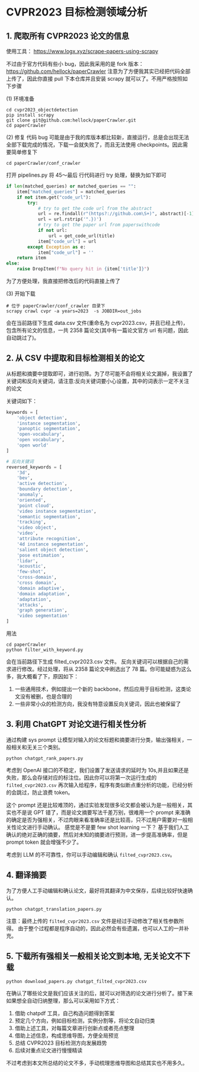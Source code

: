 # CVPR2023 目标检测领域分析

## 1. 爬取所有 CVPR2023 论文的信息

使用工具： https://www.logx.xyz/scrape-papers-using-scrapy

不过由于官方代码有些小 bug，因此我采用的是 fork 版本： https://github.com/hellock/paperCrawler
注意为了方便我其实已经把代码全部上传了，因此你直接 pull 下本仓库并且安装 scrapy 就可以了。不用严格按照如下步骤

(1) 环境准备

```shell
cd cvpr2023_objectdetection
pip install scrapy
git clone git@github.com:hellock/paperCrawler.git
cd paperCrawler
```

(2) 修复 代码 bug
可能是由于我的库版本都比较新，直接运行，总是会出现无法全部下载完成的情况，下载一会就失败了，而且无法使用 checkpoints。因此需要简单修复下

```shell
cd paperCrawler/conf_crawler
```

打开 pipelines.py 将 45～最后 行代码进行 try 处理，替换为如下即可

```python
if len(matched_queries) or matched_queries == "":
    item["matched_queries"] = matched_queries
    if not item.get("code_url"):
        try:
            # try to get the code url from the abstract
            url = re.findall(r"(https?://github.com\S+)", abstract)[-1]
            url = url.rstrip('".})')
            # try to get the paper url from paperswithcode
            if not url:
                url = get_code_url(title)
            item["code_url"] = url
        except Exception as e:
            item["code_url"] = ''
    return item
else:
    raise DropItem(f"No query hit in {item['title']}")
```
为了方便处理，我直接把修改后的代码直接上传了

(3) 开始下载

```shell
# 位于 paperCrawler/conf_crawler 目录下
scrapy crawl cvpr -a years=2023  -s JOBDIR=out_jobs
```

会在当前路径下生成 data.csv 文件(重命名为 cvpr2023.csv，并且已经上传)，包含所有论文的信息，一共 2358 篇论文(其中有一篇论文官方 url 有问题，因此自动跳过了)。

## 2. 从 CSV 中提取和目标检测相关的论文

从标题和摘要中提取即可，进行初筛。为了尽可能不会将相关论文漏掉，我设置了关键词和反向关键词，请注意:反向关键词要小心设置，其中的词表示一定不关注的论文

关键词如下：

```python
keywords = [
    'object detection',
    'instance segmentation',
    'panoptic segmentation',
    'open-vocabulary',
    'open vocabulary',
    'open world'
]

# 反向关键词
reversed_keywords = [
    '3d',
    'bev',
    'active detection',
    'boundary detection',
    'anomaly',
    'oriented',
    'point cloud',
    'video instance segmentation',
    'semantic segmentation',
    'tracking',
    'video object',
    'video',
    'attribute recognition',
    '4d instance segmentation',
    'salient object detection',
    'pose estimation',
    'lidar',
    'acoustic',
    'few-shot',
    'cross-domain',
    'cross domain',
    'domain adaptive',
    'domain adaptation',
    'adaptation',
    'attacks',
    'graph generation',
    'video segmentation'
]
```

用法
```shell
cd paperCrawler
python filter_with_keyword.py
```

会在当前路径下生成 filted_cvpr2023.csv 文件。 反向关键词可以根据自己的需求进行修改。经过处理，将从 2358 篇论文中刷选出了 78 篇。你可能疑惑为这么多，我大概看了下，原因如下：

1. 一些通用技术，例如提出一个新的 backbone，然后应用于目标检测，这类论文没有被删，也是合理的
2. 一些非常小众的检测方向，我没有特意设置反向关键词，因此也被保留了

## 3. 利用 ChatGPT 对论文进行相关性分析

通过构建 sys prompt 让模型对输入的论文标题和摘要进行分类，输出强相关，一般相关和无关三个类别。

```shell
python chatgpt_rank_papers.py
```

考虑到 OpenAI 接口的不稳定，我们设置了发送请求的延时为 10s,并且如果还是失败，那么会存储对应的标注位。因此你可以将第一次运行生成的 `filted_cvpr2023.csv` 再次输入给程序，程序有类似断点重分析的功能，已经分析的会跳过，防止浪费 token。

这个 prompt 还是比较难顶的，通过实验发现很多论文都会被认为是一般相关，其实也不是说 GPT 错了，而是论文摘要写法千差万别，很难用一个 prompt 来准确的确定是否为强相关，不过肉眼来看准确率还是比较高，只不过用户需要对一般相关性论文进行手动确认。
感觉是不是要 few shot learning 一下？ 基于我们人工确认的绝对正确的摘要，然后对未知的摘要进行预测，进一步提高准确率，但是 prompt token 就会增强不少了。

考虑到 LLM 的不可靠性，你可以手动编辑和确认 `filted_cvpr2023.csv`。

## 4. 翻译摘要

为了方便人工手动编辑和确认论文，最好将其翻译为中文保存，后续比较好快速确认。

```shell
python chatgpt_translation_papers.py
``` 

注意：最终上传的 `filted_cvpr2023.csv` 文件是经过手动修改了相关性参数所得。 由于整个过程都是程序自动的，因此必然会有些遗漏，也可以人工的一并补充。

## 5. 下载所有强相关一般相关论文到本地, 无关论文不下载

```shell
python download_papers.py chatgpt_filted_cvpr2023.csv
```

在确认了哪些论文是我们应该关注的后，就可以对筛选的论文进行分析了。接下来如果想全自动归纳整理，那么可以采用如下方式：

1. 借助 chatpdf 工具，自己构造问题得到答案
2. 预定几个方向，例如目标检测，实例分割等，将论文自动归类
3. 借助上述工具，对每篇文章进行创新点或者亮点整理
4. 借助上述信息，构成思维导图，方便全局预览
5. 总结 CVPR2023 目标检测方向发展趋势
6. 后续对重点论文进行慢慢精读

不过考虑到本文所总结的论文不多，手动梳理思维导图和总结其实也不用多久。
